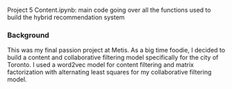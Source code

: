 Project 5 Content.ipynb: main code going over all the functions used to build the hybrid recommendation system
### Background

This was my final passion project at Metis. As a big time foodie, I decided to build a content and collaborative filtering model specifically for the city of Toronto. I used a word2vec model for content filtering and matrix factorization with alternating least squares for my collaborative filtering model. 
